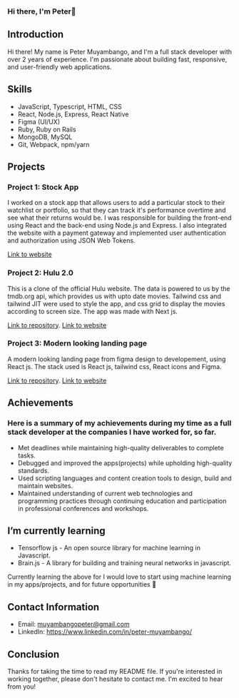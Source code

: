 ### Hi there, I'm Peter👋

## Introduction

Hi there! My name is Peter Muyambango, and I'm a full stack developer with over 2 years of experience. I'm passionate about building fast, responsive, and user-friendly web applications.

## Skills

- JavaScript, Typescript, HTML, CSS
- React, Node.js, Express, React Native
- Figma (UI/UX)
- Ruby, Ruby on Rails
- MongoDB, MySQL
- Git, Webpack, npm/yarn

## Projects

### Project 1: Stock App

I worked on a stock app that allows users to add a particular stock to their watchlist or portfolio, so that they can track it's performance overtime and see what their returns would be. I was responsible for building the front-end using React and the back-end using Node.js and Express. I also integrated the website with a payment gateway and implemented user authentication and authorization using JSON Web Tokens.

[Link to website](https://wallstreetfinds.netlify.app)

### Project 2: Hulu 2.0

This is a clone of the official Hulu website. The data is powered to us by the tmdb.org api, which provides us with upto date movies. Tailwind css and tailwind JIT were used to style the app, and css grid to display the movies according to screen size. The app was made with Next js.

[Link to repository](https://github.com/peterbeeshop/hulu-clone).
[Link to website](https://petershuluclone.netlify.app)

### Project 3: Modern looking landing page

A modern looking landing page from figma design to developement, using React js. The stack used is React js, tailwind css, React icons and Figma.

[Link to repository](https://github.com/peterbeeshop/GPT-3-landing-page).
[Link to website](https://modernlandingpage.netlify.app/)

## Achievements
### Here is a summary of my achievements during my time as a full stack developer at the companies I have worked for, so far.

- Met deadlines while maintaining high-quality deliverables to complete tasks.
- Debugged and improved the apps(projects) while upholding high-quality standards.
- Used scripting languages and content creation tools to design, build and maintain websites.
- Maintained understanding of current web technologies and programming practices through continuing education and participation in professional conferences and workshops.

## I’m currently learning

- Tensorflow js - An open source library for machine learning in Javascript.
- Brain.js - A library for building and training neural networks in javascript.

Currently learning the above for I would love to start using machine learning in my apps/projects, and for future opportunities 🚀 

## Contact Information

- Email: muyambangopeter@gmail.com
- LinkedIn: https://www.linkedin.com/in/peter-muyambango/

## Conclusion

Thanks for taking the time to read my README file. If you're interested in working together, please don't hesitate to contact me. I'm excited to hear from you!
